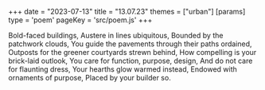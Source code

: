 +++
date = "2023-07-13"
title = "13.07.23"
themes = ["urban"]
[params]
  type = 'poem'
  pageKey = 'src/poem.js'
+++

Bold-faced buildings,
Austere in lines ubiquitous,
Bounded by the patchwork clouds,
You guide the pavements through their paths ordained,
Outposts for the greener courtyards strewn behind,
How compelling is your brick-laid outlook,
You care for function, purpose, design,
And do not care for flaunting dress,
Your hearths glow warmed instead,
Endowed with ornaments of purpose,
Placed by your builder so.
